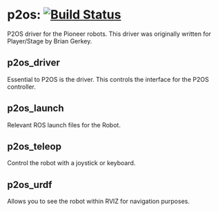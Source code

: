 p2os: [![Build Status](https://travis-ci.org/allenh1/p2os.svg?branch=master)](https://travis-ci.org/allenh1/p2os)
====

P2OS driver for the Pioneer robots. This driver was originally written for Player/Stage by Brian Gerkey.

p2os_driver
-----------

Essential to P2OS is the driver. This controls the interface for the P2OS controller. 

p2os_launch
-----------

Relevant ROS launch files for the Robot. 

p2os_teleop
-----------

Control the robot with a joystick or keyboard. 


p2os_urdf
---------

Allows you to see the robot within RVIZ for navigation purposes. 

